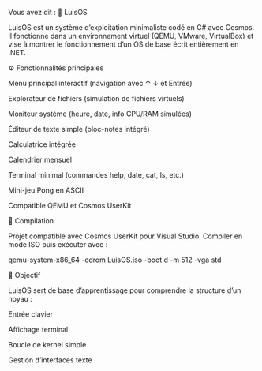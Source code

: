 Vous avez dit :
🧠 LuisOS

LuisOS est un système d’exploitation minimaliste codé en C# avec Cosmos.
Il fonctionne dans un environnement virtuel (QEMU, VMware, VirtualBox) et vise à montrer le fonctionnement d’un OS de base écrit entièrement en .NET.

⚙️ Fonctionnalités principales

Menu principal interactif (navigation avec ↑ ↓ et Entrée)

Explorateur de fichiers (simulation de fichiers virtuels)

Moniteur système (heure, date, info CPU/RAM simulées)

Éditeur de texte simple (bloc-notes intégré)

Calculatrice intégrée

Calendrier mensuel

Terminal minimal (commandes help, date, cat, ls, etc.)

Mini-jeu Pong en ASCII

Compatible QEMU et Cosmos UserKit

💽 Compilation

Projet compatible avec Cosmos UserKit pour Visual Studio.
Compiler en mode ISO puis exécuter avec :

qemu-system-x86_64 -cdrom LuisOS.iso -boot d -m 512 -vga std

🧰 Objectif

LuisOS sert de base d’apprentissage pour comprendre la structure d’un noyau :

Entrée clavier

Affichage terminal

Boucle de kernel simple

Gestion d’interfaces texte

